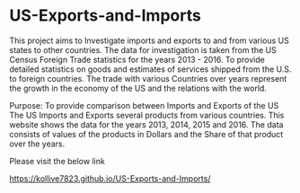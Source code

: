 # US-Exports-and-Imports
This project aims to Investigate imports and exports to and from various US states to other countries. 
The data for investigation is taken from the US Census Foreign Trade statistics for the years 2013 - 2016.
To provide detailed statistics on goods and estimates of services shipped from the U.S. to foreign countries.
The trade with various Countries over years represent the growth in the economy of the US and the relations with the world.

Purpose: To provide comparison between Imports and Exports of the US
The US Imports and Exports several products from various countries. This website shows the data for the years 2013, 2014, 2015 and 2016.
The data consists of values of the products in Dollars and the Share of that product over the years. 

Please visit the below link

https://kollive7823.github.io/US-Exports-and-Imports/
